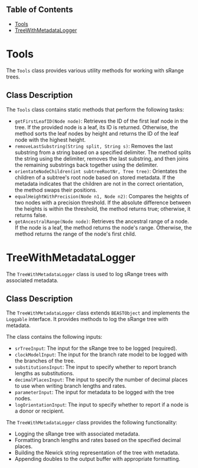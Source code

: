 ## Table of Contents

- [Tools](#tools)
- [TreeWithMetadataLogger](#treewithmetadatalogger)

# Tools 
<a name="#tools"></a>

The `Tools` class provides various utility methods for working with sRange trees.

## Class Description

The `Tools` class contains static methods that perform the following tasks:

- `getFirstLeafID(Node node)`: Retrieves the ID of the first leaf node in the tree. If the provided node is a leaf, its ID is returned. Otherwise, the method sorts the leaf nodes by height and returns the ID of the leaf node with the highest height.
- `removeLastSubstring(String split, String s)`: Removes the last substring from a string based on a specified delimiter. The method splits the string using the delimiter, removes the last substring, and then joins the remaining substrings back together using the delimiter.
- `orientateNodeChildren(int subtreeRootNr, Tree tree)`: Orientates the children of a subtree's root node based on stored metadata. If the metadata indicates that the children are not in the correct orientation, the method swaps their positions.
- `equalHeightWithPrecision(Node n1, Node n2)`: Compares the heights of two nodes with a precision threshold. If the absolute difference between the heights is within the threshold, the method returns true; otherwise, it returns false.
- `getAncestralRange(Node node)`: Retrieves the ancestral range of a node. If the node is a leaf, the method returns the node's range. Otherwise, the method returns the range of the node's first child.

# TreeWithMetadataLogger
<a name="#treewithmetadatalogger"></a>

The `TreeWithMetadataLogger` class is used to log sRange trees with associated metadata.

## Class Description

The `TreeWithMetadataLogger` class extends `BEASTObject` and implements the `Loggable` interface. It provides methods to log the sRange tree with metadata.

The class contains the following inputs:

- `srTreeInput`: The input for the sRange tree to be logged (required).
- `clockModelInput`: The input for the branch rate model to be logged with the branches of the tree.
- `substitutionsInput`: The input to specify whether to report branch lengths as substitutions.
- `decimalPlacesInput`: The input to specify the number of decimal places to use when writing branch lengths and rates.
- `parameterInput`: The input for metadata to be logged with the tree nodes.
- `logOrientationInput`: The input to specify whether to report if a node is a donor or recipient.

The `TreeWithMetadataLogger` class provides the following functionality:

- Logging the sRange tree with associated metadata.
- Formatting branch lengths and rates based on the specified decimal places.
- Building the Newick string representation of the tree with metadata.
- Appending doubles to the output buffer with appropriate formatting.
